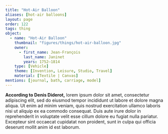 ```yaml
---
title: "Hot-Air Balloon"
aliases: [hot-air balloons]
layout: page
order: 122
tags: thing
object:
  - name: "Hot-Air Balloon"
    thumbnail: "figures/things/hot-air-balloon.jpg"
    owner:
      - first_name: Jean-François
        last_name: Janinet
        years: 1752–1814
    type: [Vehicle]
    theme: [Invention, Leisure, Studio, Travel]
    material: [Textile | Canvas]
mentions: [journal, bath, carriage, model]
---
```


**According to Denis Diderot,** lorem ipsum dolor sit amet, consectetur adipiscing elit, sed do eiusmod tempor incididunt ut labore et dolore magna aliqua. Ut enim ad minim veniam, quis nostrud exercitation ullamco laboris nisi ut aliquip ex ea commodo consequat. Duis aute irure dolor in reprehenderit in voluptate velit esse cillum dolore eu fugiat nulla pariatur. Excepteur sint occaecat cupidatat non proident, sunt in culpa qui officia deserunt mollit anim id est laborum.